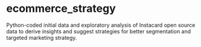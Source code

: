 # ecommerce_strategy
Python-coded initial data and exploratory analysis of Instacard open source data to derive insights and suggest strategies for better segmentation and targeted marketing strategy.
